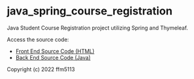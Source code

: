 # java_spring_course_registration
Java Student Course Registration project utilizing Spring and Thymeleaf.

Access the source code:
<ul style=“list-style-type:circle”>
  <li>
    <a href="https://github.com/ffm5113/java_spring_course_registration/tree/master/src/main/resources/templates">Front End Source Code (HTML)</a>
  </li>
    <li>
    <a href="https://github.com/ffm5113/java_spring_course_registration/tree/master/src/main/java/com/example/ist412se_v11_7">Back End Source Code (Java)</a>
  </li>
</ul>

Copyright (c) 2022 ffm5113
